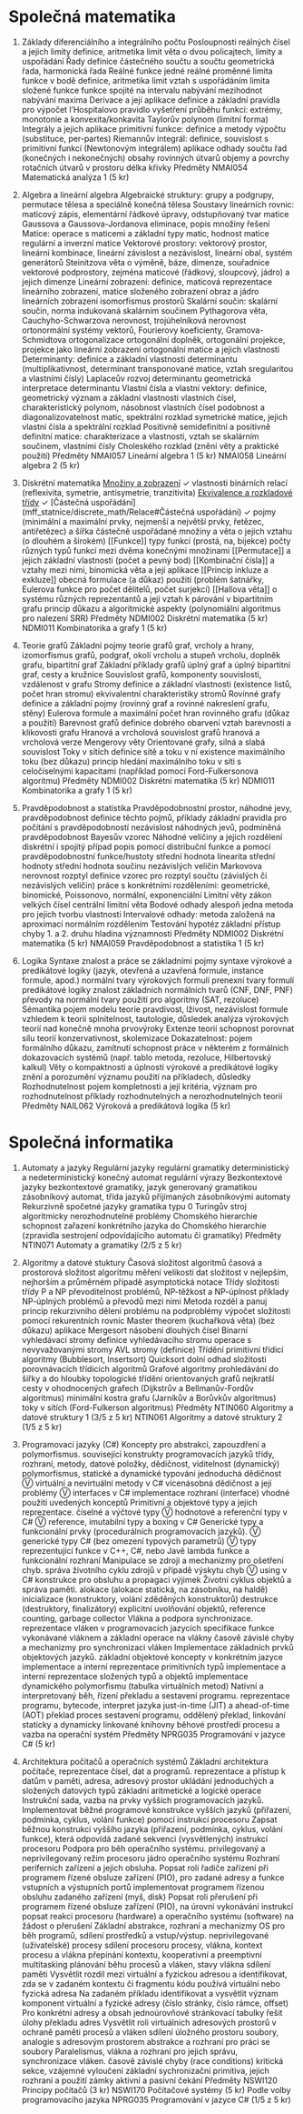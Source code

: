 # Společná matematika
1. Základy diferenciálního a integrálního počtu
	 Posloupnosti reálných čísel a jejich limity
		definice, aritmetika limit
		věta o dvou policajtech, limity a uspořádání
	 Řady
		definice částečného součtu a součtu
		geometrická řada, harmonická řada
	Reálné funkce jedné reálné proměnné
		limita funkce v bodě
		definice, aritmetika limit
		vztah s uspořádáním
		limita složené funkce
		funkce spojité na intervalu
		nabývání mezihodnot
		nabývání maxima
	Derivace a její aplikace
		definice a základní pravidla pro výpočet
		l’Hospitalovo pravidlo
		vyšetření průběhu funkcí: extrémy, monotonie a konvexita/konkavita
		Taylorův polynom (limitní forma)
	Integrály a jejich aplikace
		primitivní funkce: definice a metody výpočtu (substituce, per-partes)
		Riemannův integrál: definice, souvislost s primitivní funkcí (Newtonovým integrálem)
		aplikace
		odhady součtu řad (konečných i nekonečných)
		obsahy rovinných útvarů
		objemy a povrchy rotačních útvarů v prostoru
		délka křivky
Předměty
	NMAI054 Matematická analýza 1 (5 kr)
	
2. Algebra a lineární algebra
	Algebraické struktury:
		grupy a podgrupy, permutace
		tělesa a speciálně konečná tělesa
	Soustavy lineárních rovnic:
		maticový zápis, elementární řádkové úpravy, odstupňovaný tvar matice
		Gaussova a Gaussova-Jordanova eliminace, popis množiny řešení
	 Matice:
		operace s maticemi a základní typy matic, hodnost matice
		regulární a inverzní matice
	Vektorové prostory:
		vektorový prostor, lineární kombinace, lineární závislost a nezávislost, lineární obal, systém generátorů
		Steinitzova věta o výměně, báze, dimenze, souřadnice
		vektorové podprostory, zejména maticové (řádkový, sloupcový, jádro) a jejich dimenze
	Lineární zobrazení:
		definice, maticová reprezentace lineárního zobrazení, matice složeného zobrazení
		obraz a jádro lineárních zobrazení
		isomorfismus prostorů
	Skalární součin:
		skalární součin, norma indukovaná skalárním součinem
		Pythagorova věta, Cauchyho-Schwarzova nerovnost, trojúhelníková nerovnost
		ortonormální systémy vektorů, Fourierovy koeficienty, Gramova-Schmidtova ortogonalizace
		ortogonální doplněk, ortogonální projekce, projekce jako lineární zobrazení
		ortogonální matice a jejich vlastnosti
	Determinanty:
		definice a základní vlastnosti determinantu (multiplikativnost, determinant transponované matice, vztah sregularitou a vlastními čísly)
		Laplaceův rozvoj determinantu
		geometrická interpretace determinantu
	Vlastní čísla a vlastní vektory:
		definice, geometrický význam a základní vlastnosti vlastních čísel, charakteristický polynom, násobnost vlastních čísel
		podobnost a diagonalizovatelnost matic, spektrální rozklad
		symetrické matice, jejich vlastní čísla a spektrální rozklad
	Positivně semidefinitní a positivně definitní matice:
		charakterizace a vlastnosti, vztah se skalárním součinem, vlastními čísly
		Choleského rozklad (znění věty a praktické použití)
Předměty
	NMAI057 Lineární algebra 1 (5 kr)
	NMAI058 Lineární algebra 2 (5 kr)
	
3. Diskrétní matematika
	[Množiny a zobrazení](mff_statnice/discrete_math/Množiny%20a%20zobrazení.md#Relace) ✓
		vlastnosti binárních relací (reflexivita, symetrie, antisymetrie, tranzitivita)
	[Ekvivalence a rozkladové třídy](mff_statnice/discrete_math/Množiny%20a%20zobrazení.md#Ekvivalence) ✓
	[Částečná uspořádání](mff_statnice/discrete_math/Relace#Částečná uspořádání) ✓
		pojmy (minimální a maximální prvky, nejmenší a největší prvky, řetězec, antiřetězec)
		a šířka částečně uspořádané množiny a věta o jejich vztahu (o dlouhém a širokém)
	[[Funkce]]
		typy funkcí (prostá, na, bijekce)
		počty různých typů funkcí mezi dvěma konečnými množinami
	[[Permutace]] a jejich základní vlastnosti (počet a pevný bod)
	[[Kombinační čísla]] a vztahy mezi nimi, binomická věta a její aplikace
	[[Princip inkluze a exkluze]]
		obecná formulace (a důkaz)
		použití (problém šatnářky, Eulerova funkce pro počet dělitelů, počet surjekcí)
	[[Hallova věta]] o systému různých reprezentantů a její vztah k párování v bipartitním grafu
		princip důkazu a algoritmické aspekty (polynomiální algoritmus pro nalezení SRR)
Předměty
	NDMI002 Diskrétní matematika (5 kr)
	NDMI011 Kombinatorika a grafy 1 (5 kr)
	
4. Teorie grafů
	Základní pojmy teorie grafů
		graf, vrcholy a hrany, izomorfismus grafů, podgraf, okolí vrcholu a stupeň vrcholu, doplněk grafu, bipartitní graf
	Základní příklady grafů
		úplný graf a úplný bipartitní graf, cesty a kružnice
	Souvislost grafů, komponenty souvislosti, vzdálenost v grafu
	Stromy
		definice a základní vlastnosti (existence listů, počet hran stromu)
		ekvivalentní charakteristiky stromů
	Rovinné grafy
		definice a základní pojmy (rovinný graf a rovinné nakreslení grafu, stěny)
		Eulerova formule a maximální počet hran rovinného grafu (důkaz a použití)
	Barevnost grafů
		definice dobrého obarvení
		vztah barevnosti a klikovosti grafu
	Hranová a vrcholová souvislost grafů
		hranová a vrcholová verze Mengerovy věty
	Orientované grafy, silná a slabá souvislost
	Toky v sítích
		definice sítě a toku v ní
		existence maximálního toku (bez důkazu)
		princip hledání maximálního toku v síti s celočíselnými kapacitami (například pomocí Ford-Fulkersonova algoritmu)
Předměty
	NDMI002 Diskrétní matematika (5 kr)
	NDMI011 Kombinatorika a grafy 1 (5 kr)
	
5. Pravděpodobnost a statistika
	Pravděpodobnostní prostor, náhodné jevy, pravděpodobnost
		definice těchto pojmů, příklady
		základní pravidla pro počítání s pravděpodobností
		nezávislost náhodných jevů, podmíněná pravděpodobnost
		Bayesův vzorec
	Náhodné veličiny a jejich rozdělení
		diskrétní i spojitý případ
		popis pomocí distribuční funkce a pomocí pravděpodobnostní funkce/hustoty
		střední hodnota
			linearita střední hodnoty
			střední hodnota součinu nezávislých veličin
			Markovova nerovnost
		rozptyl
			definice
			vzorec pro rozptyl součtu (závislých či nezávislých veličin)
		práce s konkrétními rozděleními: geometrické, binomické, Poissonovo, normální, exponenciální
	Limitní věty
		zákon velkých čísel
		centrální limitní věta
	Bodové odhady
		alespoň jedna metoda pro jejich tvorbu
		vlastnosti
	Intervalové odhady: metoda založená na aproximaci normálním rozdělením
		Testování hypotéz
		základní přístup
		chyby 1. a 2. druhu
		hladina významnosti
Předměty
	NDMI002 Diskrétní matematika (5 kr)
	NMAI059 Pravděpodobnost a statistika 1 (5 kr)
	
6. Logika
	Syntaxe
		znalost a práce se základními pojmy syntaxe výrokové a predikátové logiky (jazyk, otevřená a uzavřená formule, instance formule, apod.)
		normální tvary výrokových formulí
			prenexní tvary formulí predikátové logiky
			znalost základních normálních tvarů (CNF, DNF, PNF)
			převody na normální tvary
			použití pro algoritmy (SAT, rezoluce)
	Sémantika
		pojem modelu teorie
		pravdivost, lživost, nezávislost formule vzhledem k teorii
		splnitelnost, tautologie, důsledek
		analýza výrokových teorií nad konečně mnoha prvovýroky
	Extenze teorií
		schopnost porovnat sílu teorií
		konzervativnost, skolemizace
	Dokazatelnost:
		pojem formálního důkazu, zamítnutí
		schopnost práce v některém z formálních dokazovacích systémů (např. tablo metoda, rezoluce, Hilbertovský kalkul)
	Věty o kompaktnosti a úplnosti výrokové a predikátové logiky
		znění a porozumění významu
		použití na příkladech, důsledky
	Rozhodnutelnost
		pojem kompletnosti a její kritéria, význam pro rozhodnutelnost
		příklady rozhodnutelných a nerozhodnutelných teorií
Předměty
	NAIL062 Výroková a predikátová logika (5 kr)

# Společná informatika
1. Automaty a jazyky
	Regulární jazyky
		regulární gramatiky
		deterministický a nedeterministický konečný automat
		regulární výrazy
	Bezkontextové jazyky
		bezkontextové gramatiky, jazyk generovaný gramatikou
		zásobníkový automat, třída jazyků přijímaných zásobníkovými automaty
	Rekurzivně spočetné jazyky
		gramatika typu 0
	Turingův stroj
		algoritmicky nerozhodnutelné problémy
	Chomského hierarchie
		schopnost zařazení konkrétního jazyka do Chomského hierarchie (zpravidla sestrojení odpovídajícího automatu či gramatiky)
Předměty
	NTIN071 Automaty a gramatiky (2/5 z 5 kr)
	
2. Algoritmy a datové stuktury
	Časová složitost algoritmů
		časová a prostorová složitost algoritmu
		měření velikosti dat
		složitost v nejlepším, nejhorším a průměrném případě
		asymptotická notace
	Třídy složitosti
		třídy P a NP
		převoditelnost problémů, NP-těžkost a NP-úplnost
		příklady NP-úplných problémů a převodů mezi nimi
	Metoda rozděl a panuj
		princip rekurzivního dělení problému na podproblémy
		výpočet složitosti pomocí rekurentních rovnic
		Master theorem (kuchařková věta) (bez důkazu)
		aplikace
			Mergesort
			násobení dlouhých čísel
	Binarní vyhledávací stromy
		definice vyhledávacího stromu
		operace s nevyvažovanými stromy
		AVL stromy (definice)
	Třídění
		primitivní třídicí algoritmy (Bubblesort, Insertsort)
		Quicksort
		dolní odhad složitosti porovnávacích třídicích algoritmů
	Grafové algoritmy
		prohledávání do šířky a do hloubky
		topologické třídění orientovaných grafů
		nejkratší cesty v ohodnocených grafech (Dijkstrův a Bellmanův-Fordův algoritmus)
		minimální kostra grafu (Jarníkův a Borůvkův algoritmus)
		toky v sítích (Ford-Fulkerson algoritmus)
Předměty
	NTIN060 Algoritmy a datové struktury 1 (3/5 z 5 kr)
	NTIN061 Algoritmy a datové struktury 2 (1/5 z 5 kr)
	
3. Programovací jazyky (C#)
	Koncepty pro abstrakci, zapouzdření a polymorfismus.
		související konstrukty programovacích jazyků
			třídy, rozhraní, metody, datové položky, dědičnost, viditelnost
		(dynamický) polymorfismus, statické a dynamické typování
		jednoduchá dědičnost
			Ⓥ virtuální a nevirtuální metody v C#
		vícenásobná dědičnost a její problémy
			Ⓥ interfaces v C#
		implementace rozhraní (interface)
		vhodné použití uvedených konceptů
	Primitivní a objektové typy a jejich reprezentace.
		číselné a výčtové typy
		Ⓥ hodnotové a referenční typy v C#
		Ⓥ reference, imutabilní typy a boxing v C#
	Generické typy a funkcionální prvky (procedurálních programovacích jazyků).
		Ⓥ generické typy C# (bez omezení typových parametrů)
		Ⓥ typy reprezentující funkce v C++, C#, nebo Javě
		lambda funkce a funkcionální rozhraní
	Manipulace se zdroji a mechanizmy pro ošetření chyb.
		správa životního cyklu zdrojů v případě výskytu chyb
			Ⓥ using v C#
		konstrukce pro obsluhu a propagaci výjimek
	Životní cyklus objektů a správa paměti.
		alokace (alokace statická, na zásobníku, na haldě)
		inicializace (konstruktory, volání zděděných konstruktorů)
		destrukce (destruktory, finalizátory)
		explicitní uvolňování objektů, reference counting, garbage collector
	Vlákna a podpora synchronizace.
		reprezentace vláken v programovacích jazycích
		specifikace funkce vykonávané vláknem a základní operace na vlákny
		časově závislé chyby a mechanizmy pro synchronizaci vláken
	Implementace základních prvků objektových jazyků.
		základní objektové koncepty v konkrétním jazyce
		implementace a interní reprezentace primitivních typů
		implementace a interní reprezentace složených typů a objektů
		implementace dynamického polymorfismu (tabulka virtuálních metod)
	Nativní a interpretovaný běh, řízení překladu a sestavení programu.
		reprezentace programu, bytecode, interpret jazyka
		just-in-time (JIT) a ahead-of-time (AOT) překlad
		proces sestavení programu, oddělený překlad, linkování
		staticky a dynamicky linkované knihovny
		běhové prostředí procesu a vazba na operační systém
Předměty
	NPRG035 Programování v jazyce C# (5 kr)
		
4. Architektura počítačů a operačních systémů
	Základní architektura počítače, reprezentace čísel, dat a programů.
		reprezentace a přístup k datům v paměti, adresa, adresový prostor
		ukládání jednoduchých a složených datových typů
		základní aritmetické a logické operace
	Instrukční sada, vazba na prvky vyšších programovacích jazyků.
		Implementovat běžné programové konstrukce vyšších jazyků (přiřazení, podmínka, cyklus, volání funkce) pomocí instrukcí procesoru
		Zapsat běžnou konstrukci vyššího jazyka (přiřazení, podmínka, cyklus, volání funkce), která odpovídá zadané sekvenci (vysvětlených) instrukcí procesoru
	Podpora pro běh operačního systému.
		privilegovaný a neprivilegovaný režim procesoru
		jádro operačního systému
	Rozhraní periferních zařízení a jejich obsluha.
		Popsat roli řadiče zařízení při programem řízené obsluze zařízení (PIO), pro zadané adresy a funkce vstupních a výstupních portů implementovat programem řízenou obsluhu zadaného zařízení (myš, disk)
		Popsat roli přerušení při programem řízené obsluze zařízení (PIO), na úrovni vykonávání instrukcí popsat reakci procesoru (hardware) a operačního systému (software) na žádost o přerušení
	Základní abstrakce, rozhraní a mechanizmy OS pro běh programů, sdílení prostředků a vstup/výstup.
		neprivilegované (uživatelské) procesy
		sdílení procesoru
			procesy, vlákna, kontext procesu a vlákna
			přepínání kontextu, kooperativní a preemptivní multitasking
			plánování běhu procesů a vláken, stavy vlákna
		sdílení paměti
			Vysvětlit rozdíl mezi virtuální a fyzickou adresou a identifikovat, zda se v zadaném kontextu či fragmentu kódu používá virtuální nebo fyzická adresa
			Na zadaném příkladu identifikovat a vysvětlit význam komponent virtuální a fyzické adresy (číslo stránky, číslo rámce, offset)
			Pro konkrétní adresy a obsah jednoúrovňové stránkovací tabulky řešit úlohy překladu adres
			Vysvětlit roli virtuálních adresových prostorů v ochraně paměti procesů a vláken
		sdílení úložného prostoru
			soubory, analogie s adresovým prostorem
			abstrakce a rozhraní pro práci se soubory
	Paralelismus, vlákna a rozhraní pro jejich správu, synchronizace vláken.
		časově závislé chyby (race conditions)
		kritická sekce, vzájemné vyloučení
		základní sychronizační primitiva, jejich rozhraní a použití
			zámky
			aktivní a pasivní čekání
Předměty
	NSWI120 Principy počítačů (3 kr)
	NSWI170 Počítačové systémy (5 kr)
Podle volby programovacího jazyka
	NPRG035 Programování v jazyce C# (1/5 z 5 kr)
	